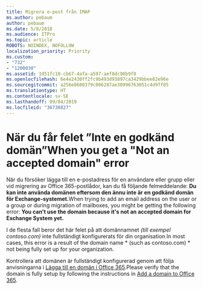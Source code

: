 ```yaml
---
title: Migrera e-post från IMAP
ms.author: pebaum
author: pebaum
ms.date: 5/8/2018
ms.audience: ITPro
ms.topic: article
ROBOTS: NOINDEX, NOFOLLOW
localization_priority: Priority
ms.custom:
- "732"
- "1200030"
ms.assetid: 1d51fc10-cb67-4afa-a597-aef8dc90b9f8
ms.openlocfilehash: 6e4e2430ff2fc9b493d93897ca3429bbee82e96e
ms.sourcegitcommit: a256e8680379c006287ae30996763051c4d9ff85
ms.translationtype: HT
ms.contentlocale: sv-SE
ms.lasthandoff: 09/04/2019
ms.locfileid: "36738827"
---
```

# <a name="when-you-get-a-not-an-accepted-domain-error"></a><span data-ttu-id="28ad3-102">När du får felet ”Inte en godkänd domän”</span><span class="sxs-lookup"><span data-stu-id="28ad3-102">When you get a "Not an accepted domain" error</span></span>

<span data-ttu-id="28ad3-103">När du försöker lägga till en e-postadress för en användare eller grupp eller vid migrering av Office 365-postlådor, kan du få följande felmeddelande: **Du kan inte använda domänen eftersom den ännu inte är en godkänd domän för Exchange-systemet.**</span><span class="sxs-lookup"><span data-stu-id="28ad3-103">When trying to add an email address on the user or a group or during migration of mailboxes, you might be getting the following error: **You can't use the domain because it's not an accepted domain for Exchange System yet.**</span></span>
  
<span data-ttu-id="28ad3-104">I de flesta fall beror det här felet på att domännamnet *(till exempel contoso.com)* inte fullständigt konfigurerats för din organisation.</span><span class="sxs-lookup"><span data-stu-id="28ad3-104">In most cases, this error is a result of the domain name \* (such as contoso.com) \*  not being fully set up for your organization.</span></span>
  
<span data-ttu-id="28ad3-105">Kontrollera att domänen är fullständigt konfigurerad genom att följa anvisningarna i [Lägga till en domän i Office 365](https://docs.microsoft.com/office365/admin/setup/add-domain).</span><span class="sxs-lookup"><span data-stu-id="28ad3-105">Please verify that the domain is fully setup by following the instructions in [Add a domain to Office 365](https://docs.microsoft.com/office365/admin/setup/add-domain).</span></span>
  